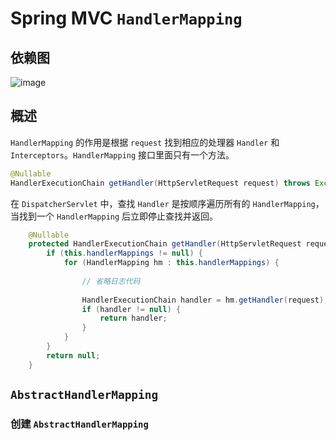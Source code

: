 # Spring MVC `HandlerMapping`

## 依赖图

![image](../resources/)

## 概述

`HandlerMapping` 的作用是根据 `request` 找到相应的处理器 `Handler` 和 `Interceptors`。`HandlerMapping` 接口里面只有一个方法。

```java
@Nullable
HandlerExecutionChain getHandler(HttpServletRequest request) throws Exception;
```
在 `DispatcherServlet` 中，查找 `Handler` 是按顺序遍历所有的 `HandlerMapping`，当找到一个 `HandlerMapping` 后立即停止查找并返回。

```java
	@Nullable
	protected HandlerExecutionChain getHandler(HttpServletRequest request) throws Exception {
		if (this.handlerMappings != null) {
			for (HandlerMapping hm : this.handlerMappings) {
                
                // 省略日志代码
                
				HandlerExecutionChain handler = hm.getHandler(request);
				if (handler != null) {
					return handler;
				}
			}
		}
		return null;
	}
```

## `AbstractHandlerMapping`

### 创建 `AbstractHandlerMapping` 

